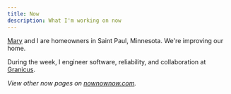 ```yaml
---
title: Now
description: What I'm working on now
---
```


[Mary](http://mary.marek-spartz.org) and I are homeowners in Saint Paul,
Minnesota. We're improving our home.

During the week, I engineer software, reliability, and collaboration at
[Granicus](https://www.granicus.com/).

_View other now pages on [nownownow.com](http://nownownow.com/)._
